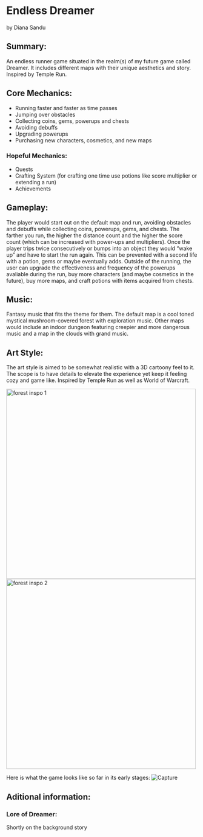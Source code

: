 # **Endless Dreamer**
by Diana Sandu

## **Summary**:
An endless runner game situated in the realm(s) of my future game called Dreamer. It includes different maps with their unique aesthetics and story. Inspired by Temple Run.

## **Core Mechanics**:
-	Running faster and faster as time passes
-	Jumping over obstacles
-	Collecting coins, gems, powerups and chests
-	Avoiding debuffs
-	Upgrading powerups
-	Purchasing new characters, cosmetics, and new maps

### **Hopeful Mechanics**:
- Quests
- Crafting System (for crafting one time use potions like score multiplier or extending a run)
- Achievements

## **Gameplay**:
The player would start out on the default map and run, avoiding obstacles and debuffs while collecting coins, powerups, gems, and chests. The farther you run, the higher the distance count and the higher the score count (which can be increased with power-ups and multipliers).
Once the player trips twice consecutively or bumps into an object they would “wake up” and have to start the run again. This can be prevented with a second life with a potion, gems or maybe eventually adds.
Outside of the running, the user can upgrade the effectiveness and frequency of the powerups avaliable during the run, buy more characters (and maybe cosmetics in the future), buy more maps, and craft potions with items acquired from chests.

## **Music**:
Fantasy music that fits the theme for them. The default map is a cool toned mystical mushroom-covered forest with exploration music. Other maps would include an indoor dungeon featuring creepier and more dangerous music and a map in the clouds with grand music.

## **Art Style**:
The art style is aimed to be somewhat realistic with a 3D cartoony feel to it. The scope is to have details to elevate the experience yet keep it feeling cozy and game like. Inspired by Temple Run as well as World of Warcraft.

<img width="500" alt ="forest inspo 1" src="https://github.com/user-attachments/assets/f0879c5d-d238-4514-a455-5073e3bb16e5"> <img width="500" alt ="forest inspo 2" src="https://github.com/user-attachments/assets/a0a087ce-7c71-4a36-8c03-2efd8c964192">

Here is what the game looks like so far in its early stages:
![Capture](https://github.com/user-attachments/assets/7b413c6a-70e6-4539-8418-81d693abdb20)

## **Aditional information**:

### **Lore of Dreamer**:
Shortly on the background story 

